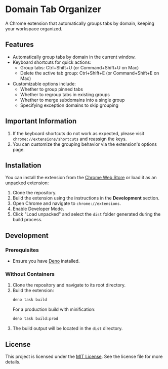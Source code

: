 # Domain Tab Organizer

A Chrome extension that automatically groups tabs by domain, keeping your workspace organized.

## Features

- Automatically group tabs by domain in the current window.
- Keyboard shortcuts for quick actions:
  - Group tabs: Ctrl+Shift+U (or Command+Shift+U on Mac)
  - Delete the active tab group: Ctrl+Shift+E (or Command+Shift+E on Mac)
- Customizable options include:
  - Whether to group pinned tabs
  - Whether to regroup tabs in existing groups
  - Whether to merge subdomains into a single group
  - Specifying exception domains to skip grouping

## Important Information

1. If the keyboard shortcuts do not work as expected, please visit `chrome://extensions/shortcuts` and reassign the keys.
2. You can customize the grouping behavior via the extension's options page.

## Installation

You can install the extension from the [Chrome Web Store]() or load it as an unpacked extension:

1. Clone the repository.
2. Build the extension using the instructions in the **Development** section.
3. Open Chrome and navigate to `chrome://extensions`.
4. Enable Developer Mode.
5. Click "Load unpacked" and select the `dist` folder generated during the build process.

## Development

### Prerequisites

- Ensure you have [Deno](https://deno.land/#installation) installed.

### Without Containers

1. Clone the repository and navigate to its root directory.
2. Build the extension:
   ```bash
   deno task build
   ```
   For a production build with minification:
   ```bash
   deno task build:prod
   ```
3. The build output will be located in the `dist` directory.

## License

This project is licensed under the [MIT License](LICENSE). See the license file for more details.
